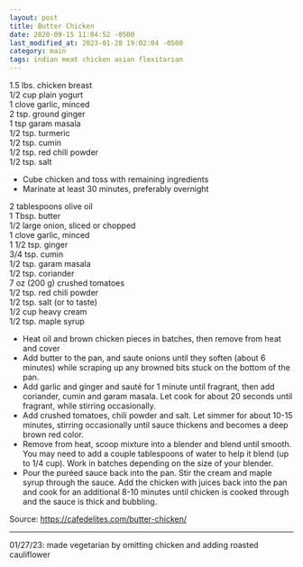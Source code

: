 ```yaml
---
layout: post
title: Butter Chicken
date: 2020-09-15 11:04:52 -0500
last_modified_at: 2023-01-28 19:02:04 -0500
category: main
tags: indian meat chicken asian flexitarian
---
```

1.5 lbs. chicken breast  
1/2 cup plain yogurt  
1 clove garlic, minced  
2 tsp. ground ginger  
1 tsp garam masala  
1/2 tsp. turmeric  
1/2 tsp. cumin  
1/2 tsp. red chili powder  
1/2 tsp. salt  

  * Cube chicken and toss with remaining ingredients
  * Marinate at least 30 minutes, preferably overnight

2 tablespoons olive oil  
1 Tbsp. butter  
1/2 large onion, sliced or chopped  
1 clove garlic, minced  
1 1/2 tsp. ginger  
3/4 tsp. cumin  
1/2 tsp. garam masala  
1/2 tsp. coriander  
7 oz (200 g) crushed tomatoes  
1/2 tsp. red chili powder  
1/2 tsp. salt (or to taste)  
1/2 cup heavy cream  
1/2 tsp. maple syrup  

* Heat oil and brown chicken pieces in batches, then remove from heat and cover
* Add butter to the pan, and saute onions until they soften (about 6 minutes) while scraping up any browned bits stuck on the bottom of the pan.
* Add garlic and ginger and sauté for 1 minute until fragrant, then add coriander, cumin and garam masala. Let cook for about 20 seconds until fragrant, while stirring occasionally.
* Add crushed tomatoes, chili powder and salt. Let simmer for about 10-15 minutes, stirring occasionally until sauce thickens and becomes a deep brown red color.
* Remove from heat, scoop mixture into a blender and blend until smooth. You may need to add a couple tablespoons of water to help it blend (up to 1/4 cup). Work in batches depending on the size of your blender.
* Pour the puréed sauce back into the pan. Stir the cream and maple syrup through the sauce. Add the chicken with juices back into the pan and cook for an additional 8-10 minutes until chicken is cooked through and the sauce is thick and bubbling.

Source: <https://cafedelites.com/butter-chicken/>

---

01/27/23: made vegetarian by omitting chicken and adding roasted cauliflower
